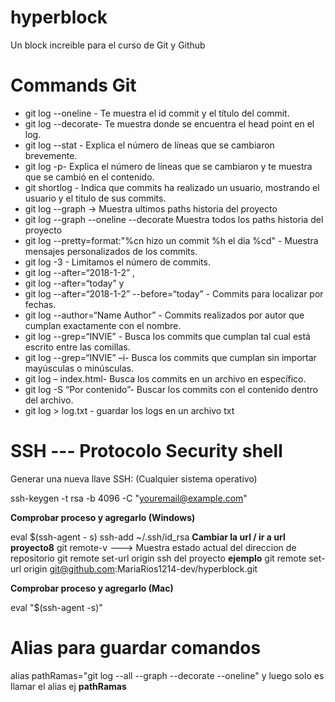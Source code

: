 # hyperblock
Un block increible para el curso de Git y Github 


# Commands Git 
* git log --oneline - Te muestra el id commit y el título del commit.
* git log --decorate- Te muestra donde se encuentra el head point en el log.
* git log --stat - Explica el número de líneas que se cambiaron brevemente.
* git log -p- Explica el número de líneas que se cambiaron y te muestra que se cambió en el contenido.
* git shortlog - Indica que commits ha realizado un usuario, mostrando el usuario y el titulo de sus commits.
* git log --graph -> Muestra ultimos paths historia del proyecto
* git log --graph --oneline --decorate Muestra todos los paths historia del proyecto
* git log --pretty=format:"%cn hizo un commit %h el dia %cd" - Muestra mensajes personalizados de los commits.
* git log -3 - Limitamos el número de commits.
* git log --after=“2018-1-2” ,
* git log --after=“today” y
* git log --after=“2018-1-2” --before=“today” - Commits para localizar por fechas.
* git log --author=“Name Author” - Commits realizados por autor que cumplan exactamente con el nombre.
* git log --grep=“INVIE” - Busca los commits que cumplan tal cual está escrito entre las comillas.
* git log --grep=“INVIE” –i- Busca los commits que cumplan sin importar mayúsculas o minúsculas.
* git log – index.html- Busca los commits en un archivo en específico.
* git log -S “Por contenido”- Buscar los commits con el contenido dentro del archivo.
* git log > log.txt - guardar los logs en un archivo txt

# SSH --- Protocolo Security shell

Generar una nueva llave SSH: (Cualquier sistema operativo)

ssh-keygen -t rsa -b 4096 -C "youremail@example.com"

**Comprobar proceso y agregarlo (Windows)**

eval $(ssh-agent - s)
ssh-add ~/.ssh/id_rsa
**Cambiar la url / ir a url proyecto8**
git remote-v ---> Muestra estado actual del direccion de repositorio
git remote set-url origin ssh del proyecto 
**ejemplo** git remote set-url origin git@github.com:MariaRios1214-dev/hyperblock.git


**Comprobar proceso y agregarlo (Mac)**

eval "$(ssh-agent -s)"

# Alias para guardar comandos 
 alias pathRamas="git log --all --graph --decorate --oneline"
 y luego solo es llamar el alias ej **pathRamas**

